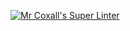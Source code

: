 [![Mr Coxall's Super Linter](https://github.com/ICS3U-Programming-TamerZ/Unit1-03-CPP/workflows/Mr%20Coxall's%20Super%20Linter/badge.svg)](https://github.com/ICS3U-Programming-TamerZ/Unit1-03-CPP/actions)
